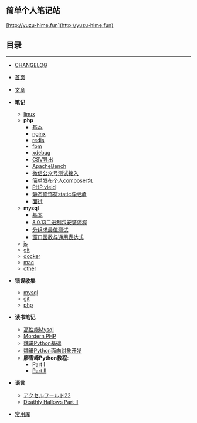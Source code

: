 ## 简单个人笔记站

[http://yuzu-hime.fun](http://yuzu-hime.fun)

## 目录
---------------
* [CHANGELOG](http://yuzu-hime.fun/changelog)

* [首页](http://yuzu-hime.fun)

* [文章](http://yuzu-hime.fun/article)

* **笔记**
    * [linux](http://yuzu-hime.fun/linux/note.html)
    * **php**
        * [基本](http://yuzu-hime.fun/php)
        * [nginx](http://yuzu-hime.fun/php/nginx.html)
        * [redis](http://yuzu-hime.fun/php/redis.html)
        * [fpm](http://yuzu-hime.fun/php/fpm.html)
        * [xdebug](http://yuzu-hime.fun/php/xdebug.html)
        * [CSV导出](http://yuzu-hime.fun/php/export_to_csv.html)
        * [ApacheBench](http://yuzu-hime.fun/php/apache_bench.html)
        * [微信公众号测试接入](http://yuzu-hime.fun/php/wx_test.html)
        * [简单发布个人composer包](http://yuzu-hime.fun/php/composer_publish.html)
        * [PHP yield](http://yuzu-hime.fun/php/php_yield.html)
        * [静态修饰符static与继承](http://yuzu-hime.fun/php/static_and_inherit.html)
        * [面试](http://yuzu-hime.fun/php/interview.html)
    * **mysql**
        * [基本](http://yuzu-hime.fun/mysql)
        * [8.0.13二进制包安装流程](http://yuzu-hime.fun/mysql/8.0_install.html)
        * [分组求最值测试](http://yuzu-hime.fun/mysql/group_with_aggregate.html)
        * [窗口函数与通用表达式](http://yuzu-hime.fun/mysql/8.0_new.html)
    * [js](http://yuzu-hime.fun/js/note.html)
    * [git](http://yuzu-hime.fun/git/note.html)
    * [docker](http://yuzu-hime.fun/docker/note.html)
    * [mac](http://yuzu-hime.fun/mac/note.html)
    * [other](http://yuzu-hime.fun/other/note.html)

* **错误收集**
    * [mysql](http://yuzu-hime.fun/mysql/error.html)
    * [git](http://yuzu-hime.fun/git/error.html)
    * [php](http://yuzu-hime.fun/php/error.html)

* **读书笔记**
    * [高性能Mysql](http://yuzu-hime.fun/book/high_performance_mysql.html)
    * [Mordern PHP](http://yuzu-hime.fun/book/modern_php.html)
    * [魏曦Python基础](http://yuzu-hime.fun/book/weixi_python.html)
    * [魏曦Python面向对象开发](http://yuzu-hime.fun/book/weixi_python_oop.html)
    * **廖雪峰Python教程**:
        * [Part I](http://yuzu-hime.fun/book/liaoxuefeng_python_1.html)
        * [Part II](http://yuzu-hime.fun/book/liaoxuefeng_python_2.html)

* **语言**
    * [アクセルワールド22](http://yuzu-hime.fun/language/accel_world_22.html)
    * [Deathly Hallows Part II](http://yuzu-hime.fun/language/Deathly_Hallows_Part_II.html)

* [常用库](http://yuzu-hime.fun/repo/)